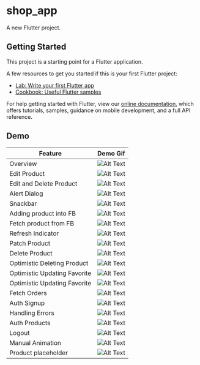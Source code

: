 # shop_app

A new Flutter project.

## Getting Started

This project is a starting point for a Flutter application.

A few resources to get you started if this is your first Flutter project:

- [Lab: Write your first Flutter app](https://flutter.dev/docs/get-started/codelab)
- [Cookbook: Useful Flutter samples](https://flutter.dev/docs/cookbook)

For help getting started with Flutter, view our
[online documentation](https://flutter.dev/docs), which offers tutorials,
samples, guidance on mobile development, and a full API reference.

## Demo

| Feature | Demo Gif |
| --- | ----------- |
| Overview | ![Alt Text](overview.gif) |
| Edit Product | ![Alt Text](edit-product.gif) |
| Edit and Delete Product | ![Alt Text](edit-and-delete-product.gif) |
| Alert Dialog | ![Alt Text](alert-dialog.gif) |
| Snackbar | ![Alt Text](snackbar.gif) |
| Adding product into FB | ![Alt Text](add-product-to-firebase-gif.gif) |
| Fetch product from FB | ![Alt Text](fetch-product-fb.gif) |
| Refresh Indicator | ![Alt Text](refresh-indicator.gif) |
| Patch Product | ![Alt Text](patch-product.gif) |
| Delete Product | ![Alt Text](delete-product.gif) |
| Optimistic Deleting Product | ![Alt Text](optimistic-deleting.gif) |
| Optimistic Updating Favorite | ![Alt Text](updating-favorite.gif) |
| Optimistic Updating Favorite | ![Alt Text](order-fb.gif) |
| Fetch Orders | ![Alt Text](fetch-orders.gif) |
| Auth Signup | ![Alt Text](auth-signup.gif) |
| Handling Errors | ![Alt Text](handling-error.gif) |
| Auth Products | ![Alt Text](auth-products.gif) |
| Logout | ![Alt Text](logout.gif) |
| Manual Animation | ![Alt Text](manual-animation.gif) |
| Product placeholder | ![Alt Text](placeholder-product.gif) |
